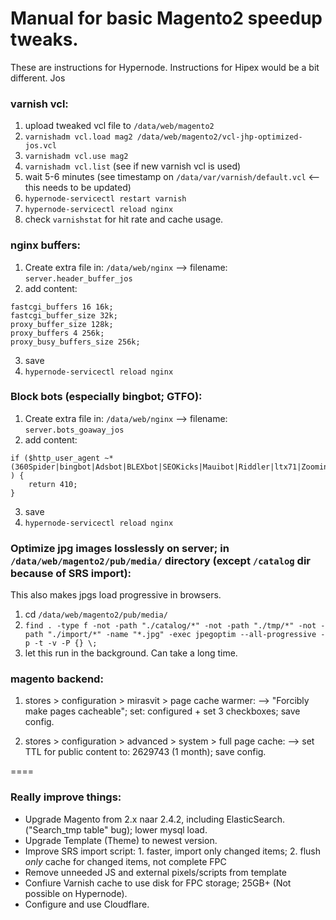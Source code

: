 # Manual for basic Magento2 speedup tweaks.
These are instructions for Hypernode. Instructions for Hipex would be a bit different. 
Jos


### varnish vcl:

1. upload tweaked vcl file to `/data/web/magento2`
2. `varnishadm vcl.load mag2 /data/web/magento2/vcl-jhp-optimized-jos.vcl`
3. `varnishadm vcl.use mag2`
4. `varnishadm vcl.list`  (see if new varnish vcl is used)
5. wait 5-6 minutes (see timestamp on `/data/var/varnish/default.vcl` <-- this needs to be updated)
6. `hypernode-servicectl restart varnish`
7. `hypernode-servicectl reload nginx`
8. check `varnishstat` for hit rate and cache usage.

### nginx buffers:

1. Create extra file in: `/data/web/nginx` --> filename: `server.header_buffer_jos`
2. add content:
```
fastcgi_buffers 16 16k;
fastcgi_buffer_size 32k;
proxy_buffer_size 128k;
proxy_buffers 4 256k;
proxy_busy_buffers_size 256k;
```
3. save
4. `hypernode-servicectl reload nginx`

### Block bots (especially bingbot; GTFO):

1. Create extra file in: `/data/web/nginx` --> filename: `server.bots_goaway_jos`
2. add content:
```
if ($http_user_agent ~* (360Spider|bingbot|Adsbot|BLEXbot|SEOKicks|Mauibot|Riddler|ltx71|ZoominfoBot|seznam|velen|GrapeshotCrawler|Baidu|Censys|Pinterest) ) {
    return 410;
}
```
3. save
4. `hypernode-servicectl reload nginx`


### Optimize jpg images losslessly on server; in `/data/web/magento2/pub/media/` directory (except `/catalog` dir because of SRS import):
This also makes jpgs load progressive in browsers.

1. cd `/data/web/magento2/pub/media/`
2. `find . -type f -not -path "./catalog/*" -not -path "./tmp/*" -not -path "./import/*" -name "*.jpg" -exec jpegoptim --all-progressive -p -t -v -P {} \;`
3. let this run in the background. Can take a long time.

### magento backend:
1. stores > configuration > mirasvit > page cache warmer:
--> "Forcibly make pages cacheable"; set: configured + set 3 checkboxes; save config.

2. stores > configuration > advanced > system > full page cache: 
--> set TTL for public content to: 2629743 (1 month); save config.



====

### Really improve things:
- Upgrade Magento from 2.x naar 2.4.2, including ElasticSearch. ("Search_tmp table" bug); lower mysql load.
- Upgrade Template (Theme) to newest version.
- Improve SRS import script: 1. faster, import only changed items; 2. flush *only* cache for changed items, not complete FPC
- Remove unneeded JS and external pixels/scripts from template
- Confiure Varnish cache to use disk for FPC storage; 25GB+ (Not possible on Hypernode).
- Configure and use Cloudflare.

